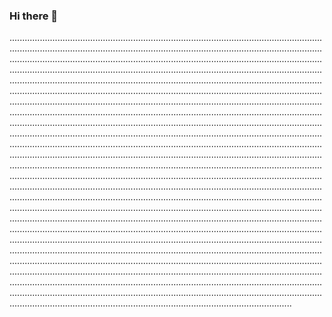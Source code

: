 ### Hi there 👋

............................................................................................................................................................................................................................................................................................................................................................................................................................................................................................................................................................................................................................................................................................................................................................................................................................................................................................................................................................................................................................................................................................................................................................................................................................................................................................................................................................................................................................................................................................................................................................................................................................................................................................................................................................................................................................................................................................................................................................................................................................................................................................................................................................................................................................................................................................................................................................................................................................................................................................................................................................................................................................................................................................................................................................................................................................................................................................................................................................................................................................................................................................................................................................................................................................................................................................................................................